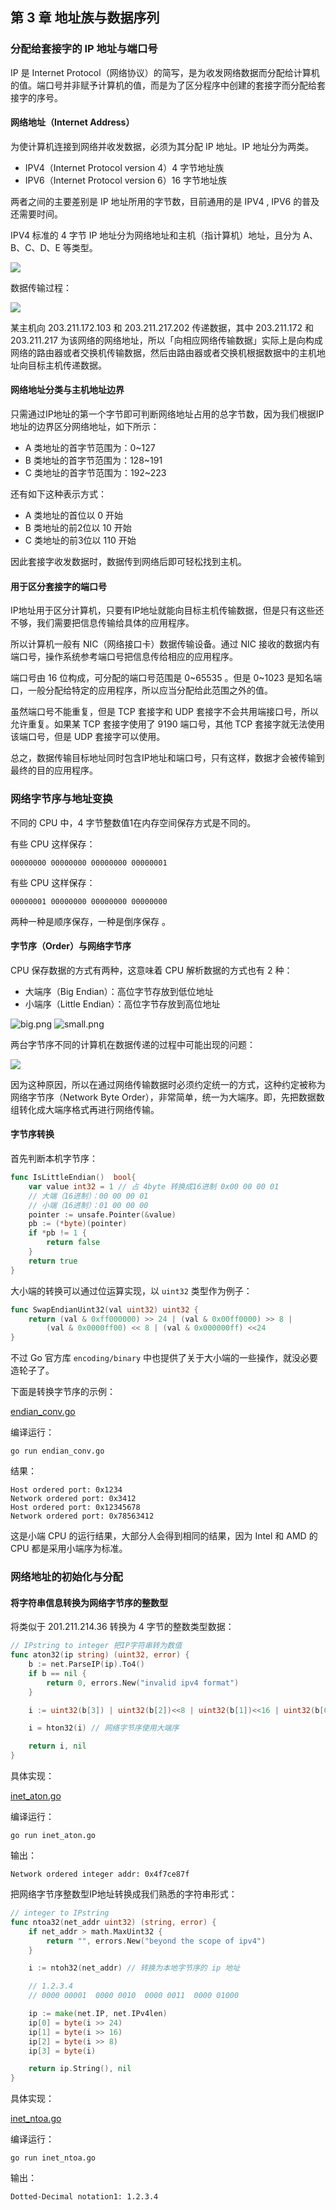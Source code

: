 ## 第 3 章 地址族与数据序列

### 分配给套接字的 IP 地址与端口号

IP 是 Internet Protocol（网络协议）的简写，是为收发网络数据而分配给计算机的值。端口号并非赋予计算机的值，而是为了区分程序中创建的套接字而分配给套接字的序号。

#### 网络地址（Internet Address）

为使计算机连接到网络并收发数据，必须为其分配 IP 地址。IP 地址分为两类。

- IPV4（Internet Protocol version 4）4 字节地址族
- IPV6（Internet Protocol version 6）16 字节地址族

两者之间的主要差别是 IP 地址所用的字节数，目前通用的是 IPV4 , IPV6 的普及还需要时间。

IPV4 标准的 4 字节 IP 地址分为网络地址和主机（指计算机）地址，且分为 A、B、C、D、E 等类型。

![](./images/01.png)

数据传输过程：

![](./images/02.png)

某主机向 203.211.172.103 和 203.211.217.202 传递数据，其中 203.211.172 和 203.211.217 为该网络的网络地址，所以「向相应网络传输数据」实际上是向构成网络的路由器或者交换机传输数据，然后由路由器或者交换机根据数据中的主机地址向目标主机传递数据。

#### 网络地址分类与主机地址边界

只需通过IP地址的第一个字节即可判断网络地址占用的总字节数，因为我们根据IP地址的边界区分网络地址，如下所示：

- A 类地址的首字节范围为：0~127
- B 类地址的首字节范围为：128~191
- C 类地址的首字节范围为：192~223

还有如下这种表示方式：

- A 类地址的首位以 0 开始
- B 类地址的前2位以 10 开始
- C 类地址的前3位以 110 开始

因此套接字收发数据时，数据传到网络后即可轻松找到主机。

#### 用于区分套接字的端口号

IP地址用于区分计算机，只要有IP地址就能向目标主机传输数据，但是只有这些还不够，我们需要把信息传输给具体的应用程序。

所以计算机一般有 NIC（网络接口卡）数据传输设备。通过 NIC 接收的数据内有端口号，操作系统参考端口号把信息传给相应的应用程序。

端口号由 16 位构成，可分配的端口号范围是 0~65535 。但是 0~1023 是知名端口，一般分配给特定的应用程序，所以应当分配给此范围之外的值。

虽然端口号不能重复，但是 TCP 套接字和 UDP 套接字不会共用端接口号，所以允许重复。如果某 TCP 套接字使用了 9190 端口号，其他 TCP 套接字就无法使用该端口号，但是 UDP 套接字可以使用。

总之，数据传输目标地址同时包含IP地址和端口号，只有这样，数据才会被传输到最终的目的应用程序。

### 网络字节序与地址变换

不同的 CPU 中，4 字节整数值1在内存空间保存方式是不同的。

有些 CPU 这样保存：

```
00000000 00000000 00000000 00000001
```

有些 CPU 这样保存：

```
00000001 00000000 00000000 00000000
```

两种一种是顺序保存，一种是倒序保存 。

#### 字节序（Order）与网络字节序

CPU 保存数据的方式有两种，这意味着 CPU 解析数据的方式也有 2 种：

- 大端序（Big Endian）：高位字节存放到低位地址
- 小端序（Little Endian）：高位字节存放到高位地址

![big.png](./images/03.png)
![small.png](./images/04.png)

两台字节序不同的计算机在数据传递的过程中可能出现的问题：

![](./images/05.png)

因为这种原因，所以在通过网络传输数据时必须约定统一的方式，这种约定被称为网络字节序（Network Byte Order），非常简单，统一为大端序。即，先把数据数组转化成大端序格式再进行网络传输。

#### 字节序转换

首先判断本机字节序：

```go
func IsLittleEndian()  bool{
    var value int32 = 1 // 占 4byte 转换成16进制 0x00 00 00 01 
    // 大端（16进制）：00 00 00 01
    // 小端（16进制）：01 00 00 00
    pointer := unsafe.Pointer(&value)
    pb := (*byte)(pointer)
    if *pb != 1 {
        return false
    }
    return true
}
```

大小端的转换可以通过位运算实现，以 `uint32` 类型作为例子：

```go
func SwapEndianUint32(val uint32) uint32 {
    return (val & 0xff000000) >> 24 | (val & 0x00ff0000) >> 8 |
        (val & 0x0000ff00) << 8 | (val & 0x000000ff) <<24
}
```

不过 Go 官方库 `encoding/binary` 中也提供了关于大小端的一些操作，就没必要造轮子了。

下面是转换字节序的示例：

[endian_conv.go](./endian_conv.go)

编译运行：

```shell
go run endian_conv.go
```

结果：

```
Host ordered port: 0x1234
Network ordered port: 0x3412
Host ordered port: 0x12345678
Network ordered port: 0x78563412
```

这是小端 CPU 的运行结果，大部分人会得到相同的结果，因为 Intel 和 AMD 的 CPU 都是采用小端序为标准。

### 网络地址的初始化与分配

#### 将字符串信息转换为网络字节序的整数型

将类似于 201.211.214.36 转换为 4 字节的整数类型数据：

```go
// IPstring to integer 把IP字符串转为数值
func aton32(ip string) (uint32, error) {
	b := net.ParseIP(ip).To4()
	if b == nil {
		return 0, errors.New("invalid ipv4 format")
	}

	i := uint32(b[3]) | uint32(b[2])<<8 | uint32(b[1])<<16 | uint32(b[0])<<24

	i = hton32(i) // 网络字节序使用大端序

	return i, nil
}
```

具体实现：

[inet_aton.go](./inet_aton.go)

编译运行：

```shell
go run inet_aton.go
```

输出：

```
Network ordered integer addr: 0x4f7ce87f
```

把网络字节序整数型IP地址转换成我们熟悉的字符串形式：

```go
// integer to IPstring
func ntoa32(net_addr uint32) (string, error) {
	if net_addr > math.MaxUint32 {
		return "", errors.New("beyond the scope of ipv4")
	}

	i := ntoh32(net_addr) // 转换为本地字节序的 ip 地址

	// 1.2.3.4
	// 0000 00001  0000 0010  0000 0011  0000 01000

	ip := make(net.IP, net.IPv4len)
	ip[0] = byte(i >> 24)
	ip[1] = byte(i >> 16)
	ip[2] = byte(i >> 8)
	ip[3] = byte(i)

	return ip.String(), nil
}
```

具体实现：

[inet_ntoa.go](./inet_ntoa.go)

编译运行：

```shell
go run inet_ntoa.go
```

输出：

```
Dotted-Decimal notation1: 1.2.3.4
```
